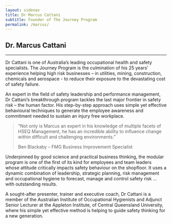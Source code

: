 ```yaml
---
layout: sidenav
title: Dr Marcus Cattani
subtitle: Founder of The Journey Program
permalink: /marcus/
---
```


## Dr. Marcus Cattani

<hr />

Dr Cattani is one of Australia’s leading occupational health and safety specialists. The Journey Program is the culmination of his 25 years’ experience helping high risk businesses – in utilities, mining, construction, chemicals and aerospace - to reduce their exposure to the devastating cost of safety failure.

An expert in the field of safety leadership and performance management, Dr Cattani’s breakthrough program tackles the last major frontier in safety risk – the human factor. His step-by-step approach uses simple yet effective behavioural techniques to generate the employee awareness and commitment needed to sustain an injury free workplace.

> “Not only is Marcus an expert in his knowledge of multiple facets of HSEQ Management, he has an incredible ability to influence change within difficult and challenging environments.”
>
> Ben Blackaby – FMG
> Business Improvement Specialist

Underpinned by good science and practical business thinking, the modular program is one of the first of its kind for employees and team leaders whose attitude critically impacts safety behaviour on the shopfloor. It uses a dynamic combination of leadership, strategic planning, risk management and occupational hygiene to forecast, manage and control safety risk ... with outstanding results.

A sought-after presenter, trainer and executive coach, Dr Cattani is a member of the Australian Institute of Occupational Hygienists and Adjunct Senior Lecturer at the Appleton Institute, of Central Queensland University, where his simple yet effective method is helping to guide safety thinking for a new generation.
